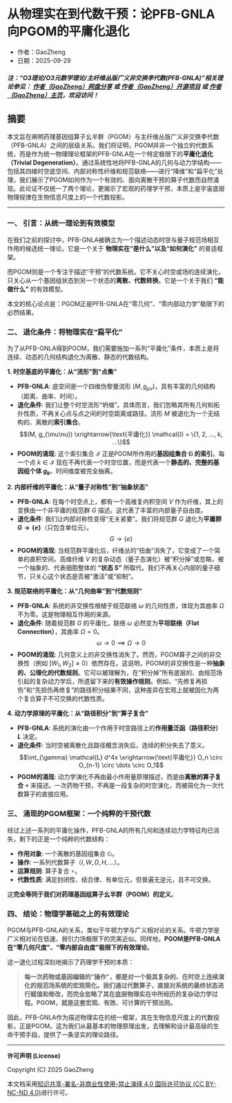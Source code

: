 # 从物理实在到代数干预：论PFB-GNLA向PGOM的平庸化退化

- 作者：GaoZheng
- 日期：2025-09-29

#### ***注：“O3理论/O3元数学理论/主纤维丛版广义非交换李代数(PFB-GNLA)”相关理论参见： [作者（GaoZheng）网盘分享](https://drive.google.com/drive/folders/1lrgVtvhEq8cNal0Aa0AjeCNQaRA8WERu?usp=sharing) 或 [作者（GaoZheng）开源项目](https://github.com/CTaiDeng/open_meta_mathematical_theory) 或 [作者（GaoZheng）主页](https://mymetamathematics.blogspot.com)，欢迎访问！***

## 摘要
本文旨在阐明药理基因组算子幺半群（PGOM）与主纤维丛版广义非交换李代数（PFB-GNLA）之间的层级关系。我们将证明，PGOM并非一个独立的代数系统，而是作为统一物理理论框架的PFB-GNLA在一个特定极限下的**平庸化退化（Trivial Degeneration）**。通过系统性地将PFB-GNLA的几何与动力学结构——包括其四维时空底空间、内部对称性纤维和规范联络——进行“降维”和“扁平化”处理，我们展示了PGOM如何作为一个有效的、面向离散干预的算子代数而自然涌现。此论证不仅统一了两个理论，更揭示了宏观的药理学干预，本质上是宇宙底层物理规律在生物信息尺度上的一个代数投影。

---

### **一、 引言：从统一理论到有效模型**

在我们之前的探讨中，PFB-GNLA被确立为一个描述动态时空与量子规范场相互作用的候选统一理论。它是一个关于 **物理实在“是什么”以及“如何演化”** 的普适框架。

而PGOM则是一个专注于描述“干预”的代数系统。它不关心时空或场的连续演化，只关心从一个基因组状态到另一个状态的**离散、代数转换**。它是一个关于我们 **“能做什么”** 的有效模型。

本文的核心论点是：PGOM正是PFB-GNLA在“零几何”、“零内部动力学”极限下的必然结果。

### **二、 退化条件：将物理实在“扁平化”**

为了从PFB-GNLA得到PGOM，我们需要施加一系列“平庸化”条件，本质上是将连续、动态的几何结构退化为离散、静态的代数结构。

**1. 时空基底的平庸化：从“流形”到“点集”**
* **PFB-GNLA**: 底空间是一个四维伪黎曼流形 $(M, g_{\mu\nu})$，具有丰富的几何结构（距离、曲率、时间）。
* **退化条件**: 我们让整个时空流形“坍缩”。具体而言，我们忽略其所有几何和拓扑性质，不再关心点与点之间的时空距离或路径。流形 $M$ 被退化为一个无结构的、离散的**索引集合**。
    $$(M, g_{\mu\nu}) \xrightarrow{\text{平庸化}} \mathcal{I} = \{1, 2, ..., k, ...\}$$
* **PGOM的涌现**: 这个索引集合 $\mathcal{I}$ 正是PGOM所作用的**基因组集合 $\mathbb{G}$ 的索引**。每一个点 $k \in \mathcal{I}$ 现在不再代表一个时空位置，而是代表一个**静态的、完整的基因组个体 $g_k$**。时间维度被完全抽离。

**2. 内部纤维的平庸化：从“量子对称性”到“抽象状态”**
* **PFB-GNLA**: 在每个时空点上，都有一个高维复内积空间 $V$ 作为纤维，其上的变换由一个非平庸的规范群 $G$ 描述。这代表了丰富的内部量子自由度。
* **退化条件**: 我们让内部对称性变得“无关紧要”。我们将规范群 $G$ 退化为**平庸群 $G \to \{e\}$**（只包含单位元）。
    $$G \to \{e\}$$
* **PGOM的涌现**: 当规范群平庸化后，纤维丛的“扭曲”消失了，它变成了一个简单的直积空间。高维纤维 $V$ 的复杂动态（量子态演化）被“积分掉”或忽略，被一个抽象的、代表细胞整体的 **“状态 S”** 所取代。我们不再关心内部的量子细节，只关心这个状态是否被“激活”或“抑制”。

**3. 规范联络的平庸化：从“几何曲率”到“代数规则”**
* **PFB-GNLA**: 系统的非交换性根植于规范联络 $\omega$ 的几何性质，体现为其曲率 $\Omega$ 不为零。这是物理相互作用的来源。
* **退化条件**: 随着规范群 $G$ 的平庸化，联络 $\omega$ 必然变为**平坦联络（Flat Connection）**，其曲率 $\Omega = 0$。
    $$\omega \to 0 \implies \Omega \to 0$$
* **PGOM的涌现**: 几何意义上的非交换性消失了。然而，PGOM算子之间的非交换性（例如 $[W_1, W_2] \neq 0$）依然存在。这说明，PGOM的非交换性是一种**抽象的、公理化的代数规则**。它可以被理解为，在“积分掉”所有底层的、由规范场引起的复杂动力学后，所遗留下来的**有效操作规则**。例如，“先修复再损伤”和“先损伤再修复”的路径积分结果不同，这种差异在宏观上就被固化为两个复合算子不可交换的代数性质。

**4. 动力学原理的平庸化：从“路径积分”到“算子复合”**
* **PFB-GNLA**: 系统的演化由一个作用于时空路径上的**作用量泛函（路径积分）$L$** 决定。
* **退化条件**: 当时空被离散化且路径概念消失后，连续的积分失去了意义。
    $$\int_{\gamma} \mathcal{L} d^4x \xrightarrow{\text{平庸化}} O_n \circ O_{n-1} \circ \dots \circ O_1$$
* **PGOM的涌现**: 动力学演化不再由最小作用量原理描述，而是由**离散的算子复合 $\circ$** 来描述。一次药物干预，不再是一段复杂的时空演化，而被简化为一次代数算子的直接应用。

### **三、 涌现的PGOM框架：一个纯粹的干预代数**

经过上述一系列的平庸化操作，PFB-GNLA的所有几何和连续动力学特征均已消失，剩下的正是一个纯粹的代数结构：

* **作用对象**: 一个离散的基因组集合 $\mathbb{G}$。
* **操作**: 一系列代数算子（$I, W, D, H, ...$）。
* **运算规则**: 算子复合 $\circ$。
* **代数性质**: 满足封闭性、结合律、有单位元，但普遍无逆元，且不可交换。

这**完全等同于我们对药理基因组算子幺半群（PGOM）的定义**。

### **四、 结论：物理学基础之上的有效理论**

PGOM与PFB-GNLA的关系，类似于牛顿力学与广义相对论的关系。牛顿力学是广义相对论在低速、弱引力场极限下的完美近似。同样地，**PGOM是PFB-GNLA在“零几何尺度”、“零内部自由度”极限下的有效理论**。

这一退化过程深刻地揭示了药理学干预的本质：

> **每一次药物或基因编辑的“操作”，都是对一个极其复杂的、在时空上连续演化的规范场系统的宏观简化。我们通过代数算子，直接对系统的最终状态进行赋值和修改，而完全忽略了其在底层物理实在中所经历的复杂动力学过程。PGOM，就是这套宏观、有效、可计算的干预法则。**

因此，PFB-GNLA作为描述物理实在的统一框架，其在生物信息尺度上的代数投影，正是PGOM。这为我们从最基本的物理原理出发，去理解和设计最高级的生命干预手段，提供了一条坚实的理论路径。

---

**许可声明 (License)**

Copyright (C) 2025 GaoZheng

本文档采用[知识共享-署名-非商业性使用-禁止演绎 4.0 国际许可协议 (CC BY-NC-ND 4.0)](https://creativecommons.org/licenses/by-nc-nd/4.0/deed.zh-Hans)进行许可。
